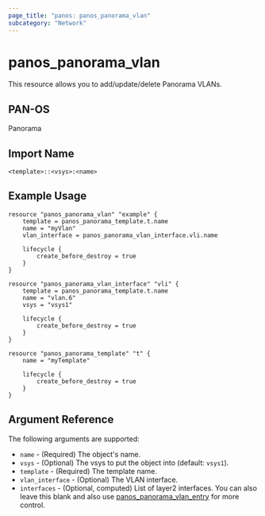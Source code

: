 ```yaml
---
page_title: "panos: panos_panorama_vlan"
subcategory: "Network"
---
```


# panos_panorama_vlan

This resource allows you to add/update/delete Panorama VLANs.


## PAN-OS

Panorama


## Import Name

```shell
<template>::<vsys>:<name>
```


## Example Usage

```hcl
resource "panos_panorama_vlan" "example" {
    template = panos_panorama_template.t.name
    name = "myVlan"
    vlan_interface = panos_panorama_vlan_interface.vli.name

    lifecycle {
        create_before_destroy = true
    }
}

resource "panos_panorama_vlan_interface" "vli" {
    template = panos_panorama_template.t.name
    name = "vlan.6"
    vsys = "vsys1"

    lifecycle {
        create_before_destroy = true
    }
}

resource "panos_panorama_template" "t" {
    name = "myTemplate"

    lifecycle {
        create_before_destroy = true
    }
}
```

## Argument Reference

The following arguments are supported:

* `name` - (Required) The object's name.
* `vsys` - (Optional) The vsys to put the object into (default: `vsys1`).
* `template` - (Required) The template name.
* `vlan_interface` - (Optional) The VLAN interface.
* `interfaces` - (Optional, computed) List of layer2 interfaces.  You can also leave
  this blank and also use [panos_panorama_vlan_entry](./vlan_entry.html) for more control.
